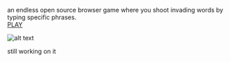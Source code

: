 an endless open source browser game where you shoot invading words by typing specific phrases.</br>
[PLAY](https://aramii.tk/wordsinvading)

![alt text](https://github.com/ramishenouda/wordsinvading/blob/master/GitHubAssist/Screenshot.png)

still working on it

